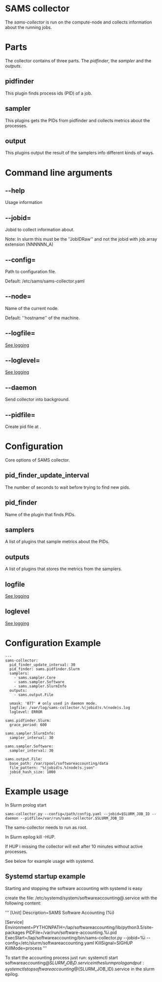 
# SAMS collector

The *sams-collector* is run on the compute-node and collects information about the running jobs.

# Parts

The collector contains of three parts. The *pidfinder*, the *sampler* and the *outputs*.

## pidfinder

This plugin finds process ids (PID) of a job.

## sampler

This plugins gets the PIDs from pidfinder and collects metrics about the processes.

## output

This plugins output the result of the samplers info different kinds of ways.

# Command line arguments

## --help

Usage information

## --jobid=

Jobid to collect information about. 

Note: In slurm this must be the ''JobIDRaw'' and not the jobid with job array extension (NNNNNN_A)

## --config=<file>

Path to configuration file.

Default: /etc/sams/sams-collector.yaml

## --node=

Name of the current node. 

Default: ''hostname'' of the machine.

## --logfile=<filename>

[See logging](logging.md)

## --loglevel=

[See logging](logging.md)

## --daemon

Send collector into background.

## --pidfile=<path>

Create pid file at <path>.

# Configuration

Core options of SAMS collector.

## pid_finder_update_interval

The number of seconds to wait before trying to find new pids.

## pid_finder

Name of the plugin that finds PIDs.

## samplers

A list of plugins that sample metrics about the PIDs.

## outputs

A list of plugins that stores the metrics from the samplers.

## logfile

[See logging](logging.md)

## loglevel

[See logging](logging.md)

# Configuration Example

```
---
sams-collector:  
  pid_finder_update_interval: 30
  pid_finder: sams.pidfinder.Slurm
  samplers:
    - sams.sampler.Core
    - sams.sampler.Software
    - sams.sampler.SlurmInfo
  outputs:
    - sams.output.File

  umask: '077' # only used in daemon mode.
  logfile: /var/log/sams-collector.%(jobid)s.%(node)s.log
  loglevel: ERROR

sams.pidfinder.Slurm:
  grace_period: 600

sams.sampler.SlurmInfo:
  sampler_interval: 30

sams.sampler.Software:
  sampler_interval: 30

sams.output.File:
  base_path: /var/spool/softwareaccounting/data
  file_pattern: "%(jobid)s.%(node)s.json"
  jobid_hash_size: 1000
```

# Example usage

In Slurm prolog start

	sams-collector.py --config=/path/config.yaml --jobid=$SLURM_JOB_ID --daemon --pidfile=/var/run/sams-collector.$SLURM_JOB_ID

The sams-collector needs to run as root. 

In Slurm epilog kill -HUP.

If HUP i missing the collector will exit after 10 minutes without active processes.

See below for example usage with systemd.

## Systemd startup example

Starting and stopping the software accounting with systemd is easy

create the file: /etc/systemd/system/softwareaccounting@.service
with the following content:

'''
[Unit]
Description=SAMS Software Accounting (%i)

[Service]
Environment=PYTHONPATH=/lap/softwareaccounting/lib/python3.5/site-packages
PIDFile=/var/run/software-accounting.%i.pid
ExecStart=/lap/softwareaccounting/bin/sams-collector.py --jobid=%i --config=/etc/slurm/softwareaccounting.yaml
KillSignal=SIGHUP
KillMode=process
'''

To start the accounting process just run: systemctl start softwareaccounting@${SLURM_JOB_ID}.service
in the slurm prolog and put: systemctl stop softwareaccounting@${SLURM_JOB_ID}.service
in the slurm epilog.
